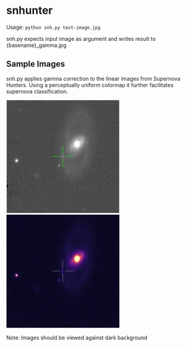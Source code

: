 # snhunter
Usage: `python snh.py test-image.jpg`

snh.py expects input image as argument and writes result to {basename}_gamma.jpg


## Sample Images
snh.py applies gamma correction to the linear images from Supernova Hunters. Using a perceptually uniform colormap it further facilitates supernova classification.

![Original Image from Supernova Hunters](https://github.com/snhunter/snhunter/blob/master/test-image.jpg)
![Enhanced Image](https://github.com/snhunter/snhunter/blob/master/test-image_gamma.jpg)

Note: Images should be viewed against dark background
